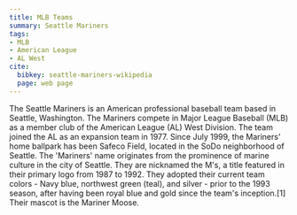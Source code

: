 ```yaml
---
title: MLB Teams
summary: Seattle Mariners
tags:
- MLB
- American League
- AL West
cite:
  bibkey: seattle-mariners-wikipedia
  page: web page
---
```

The Seattle Mariners is an American professional baseball team based in Seattle,
Washington. The Mariners compete in Major League Baseball (MLB) as a member club
of the American League (AL) West Division. The team joined the AL as an expansion
team in 1977. Since July 1999, the Mariners' home ballpark has been Safeco Field,
located in the SoDo neighborhood of Seattle.  The 'Mariners' name originates from
the prominence of marine culture in the city of Seattle. They are nicknamed the
M's, a title featured in their primary logo from 1987 to 1992. They adopted their
current team colors - Navy blue, northwest green (teal), and silver - prior to the
1993 season, after having been royal blue and gold since the team's inception.[1]
Their mascot is the Mariner Moose.
